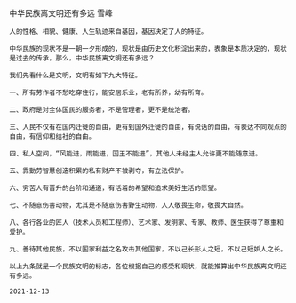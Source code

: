 中华民族离文明还有多远
雪峰

    人的性格、相貌、健康、人生轨迹来自基因，基因决定了人的特征。

    中华民族的现状不是一朝一夕形成的，现状是由历史文化积淀出来的，表象是本质决定的，现状是过去的传承，那么，中华民族离文明还有多远？

    我们先看什么是文明，文明有如下九大特征。

    一、所有劳作者不愁吃穿住行，能安居乐业，老有所养，幼有所育。

    二、政府是对全体国民的服务者，不是管理者，更不是统治者。

    三、人民不仅有在国内迁徙的自由，更有到国外迁徙的自由，有说话的自由，有表达不同观点的自由，有信仰和结社的自由。

    四、私人空间，“风能进，雨能进，国王不能进”，其他人未经主人允许更不能随意进。

    五、靠勤劳智慧创造积累的私有财产不被剥夺，有立法保护。

    六、穷苦人有晋升的台阶和通道，有活着的希望和追求美好生活的愿望。

    七、不随意伤害动物，尤其是不随意伤害野生动物，人人敬畏生命，敬畏大自然。

    八、各行各业的匠人（技术人员和工程师）、艺术家、发明家、专家、教师、医生获得了尊重和爱护。

    九、善待其他民族，不以国家利益之名攻击其他国家，不以己长形人之短，不以己短妒人之长。

    以上九条就是一个民族文明的标志，各位根据自己的感受和现状，就能推算出中华民族离文明还有多远。

    2021-12-13



